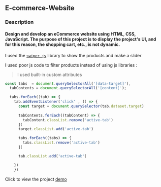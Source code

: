 ## E-commerce-Website


### **Description**
#### Design and develop an eCommerce website using HTML, CSS, JavaScript. The purpose of this project is to display the project's UI, and for this reason, the shopping cart, etc., is not dynamic.

I used the [`swiper js`](https://swiperjs.com/) library to show the products and make a slider

I used poor js code to filter products instead of using js libraries :
> I used built-in custom attributes

```javascript
const tabs  = document.querySelectorAll('[data-target]'),
  tabContents = document.querySelectorAll('[content]');

  tabs.forEach((tab) => {
    tab.addEventListener('click' , () => {
      const target = document.querySelector(tab.dataset.target)
      
      tabContents.forEach((tabContent) => {
        tabContent.classList.remove('active-tab')
      })
      target.classList.add('active-tab')

      tabs.forEach((tabs) => {
        tabs.classList.remove('active-tab')
      })

      tab.classList.add('active-tab')

    })
    })    

```

Click to view the project [demo](https://alirezanezami1.github.io/E-commerce-Website/)  
